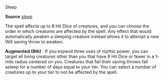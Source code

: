 Sleep

**Source** [_sleep_](spells/sleep.md#_sleep)

The spell affects up to 8 Hit Dice of creatures, and you can choose the order in which creatures are affected by the spell. Any effect that would automatically awaken a sleeping creature instead allows it to attempt a new Will saving throw to awaken.

**Augmented (8th)** : If you expend three uses of mythic power, you can target all living creatures other than you that have 8 Hit Dice or fewer in a 1-mile radius centered on you. Creatures that fail their saving throws fall asleep for a number of days equal to your tier. You can select a number of creatures up to your tier to not be affected by the spell.

